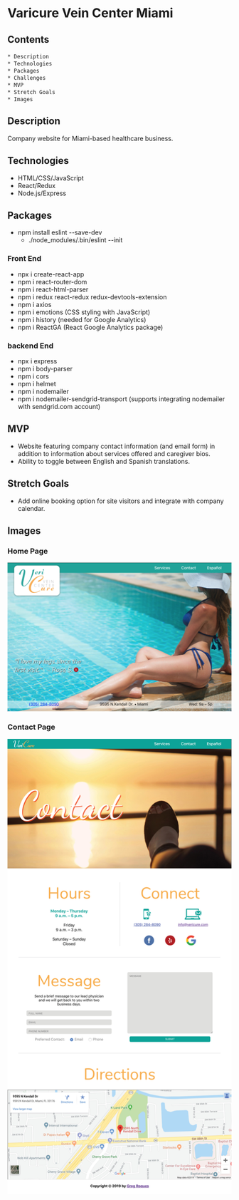 # Varicure Vein Center Miami

## Contents
    * Description
    * Technologies
    * Packages
    * Challenges
    * MVP
    * Stretch Goals
    * Images

## Description
Company website for Miami-based healthcare business.

## Technologies
* HTML/CSS/JavaScript
* React/Redux
* Node.js/Express

## Packages
* npm install eslint --save-dev  
    * ./node_modules/.bin/eslint --init

### Front End
* npx i create-react-app
* npm i react-router-dom
* npm i react-html-parser
* npm i redux react-redux redux-devtools-extension
* npm i axios
* npm i emotions (CSS styling with JavaScript)
* npm i history (needed for Google Analytics)
* npm i ReactGA (React Google Analytics package)

### backend End
* npx i express
* npm i body-parser
* npm i cors
* npm i helmet
* npm i nodemailer 
* npm i nodemailer-sendgrid-transport (supports integrating nodemailer with sendgrid.com account)

## MVP
* Website featuring company contact information (and email form) in addition to information about services offered and caregiver bios.
* Ability to toggle between English and Spanish translations.

## Stretch Goals
* Add online booking option for site visitors and integrate with company calendar.

## Images

### Home Page
![home page](/nonessential/ReadMePics/1.png)

### Contact Page
![contact page](/nonessential/ReadMePics/2.jpg)

